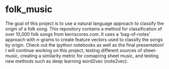 # folk_music

The goal of this project is to use a natural language approach to classify the origin of a folk song. This repository contains a method for classification of over 10,000 folk songs from kernscores.com. It uses a 'bag-of-notes' approach with n-grams to create feature vectors used to classify the songs by origin. Check out the ipython notebooks as well as the final presentation! I will continue working on this project, testing different sources of sheet-music, creating a similarity metric for comapring sheet music, and testing new methods such as deep learning word2vec (note2vec).
